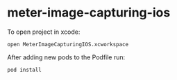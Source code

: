 # meter-image-capturing-ios

To open project in xcode:
```
open MeterImageCapturingIOS.xcworkspace
```

After adding new pods to the Podfile run:
```
pod install
```